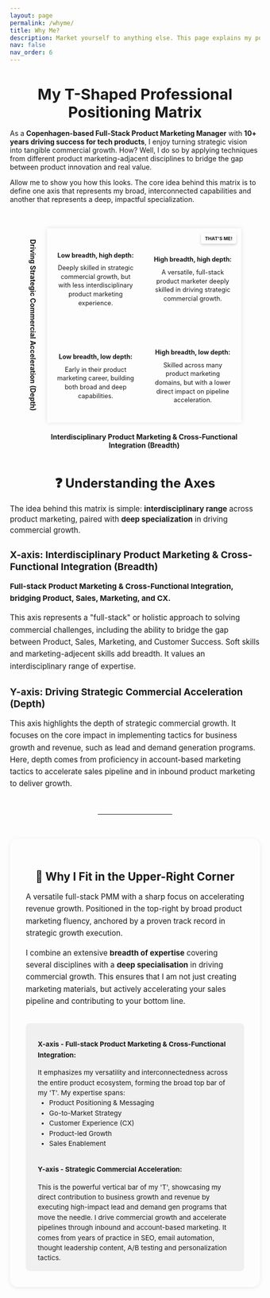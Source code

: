 ```yaml
---
layout: page
permalink: /whyme/
title: Why Me?
description: Market yourself to anything else. This page explains my positioning as a product marketing professional, highlighting how my broad capabilities and deep specialization can drive significant commercial results for your organization
nav: false
nav_order: 6
---
```


<style>
.matrix-wrapper {
  display: grid;
  grid-template-columns: auto 1fr;
  grid-template-rows: 1fr auto;
  grid-template-areas:
    "y-axis matrix"
    ". x-axis";
  width: 85%;
  max-width: 595px;
  margin: 50px auto;
  align-items: center;
  justify-items: center;
  gap: 20px;
}

.y-axis-label {
  grid-area: y-axis;
  writing-mode: vertical-rl;
  text-align: center;
  font-weight: bold;
  color: var(--global-theme-color);
  font-size: 1em;
}

.x-axis-label {
  grid-area: x-axis;
  text-align: center;
  font-weight: bold;
  color: var(--global-theme-color);
  font-size: 1em;
}

.matrix-container {
  grid-area: matrix;
  position: relative;
  width: 100%;
  padding-bottom: 100%;
  background-color: var(--global-card-bg-color);
  border: 1px solid var(--global-divider-color);
  box-shadow: 0 0 10px rgba(0,0,0,0.1);
  overflow: hidden;
}

.matrix-grid {
  position: absolute;
  inset: 0;
  display: grid;
  grid-template-columns: 1fr 1fr;
  grid-template-rows: 1fr 1fr;
}

.quadrant {
  border: 1px solid var(--global-divider-color);
  padding: 25px 15px 15px 15px;
  font-size: 0.9em;
  text-align: center;
  display: flex;
  align-items: center;
  justify-content: center;
  color: var(--global-text-color);
  background-color: var(--global-bg-color);
  flex-direction: column;
  overflow-wrap: break-word;
  line-height: 1.4;
}

.quadrant strong {
  margin-bottom: 8px;
  display: block;
}

.quadrant.top-right {
  background-color: var(--global-tip-block-bg);
  border-color: var(--global-tip-block);
  position: relative;
}

.your-position-marker {
  position: absolute;
  top: 10px;
  right: 10px;
  background-color: var(--global-highlight-color);
  color: var(--global-hover-text-color);
  padding: 4px 8px;
  border-radius: 4px;
  font-weight: bold;
  font-size: 0.75em;
  box-shadow: 0 2px 5px rgba(0,0,0,0.2);
  z-index: 1;
}

@media (max-width: 768px) {
  .matrix-wrapper {
    max-width: 95%;
    gap: 12px;
  }
  .quadrant {
    font-size: 0.68em;
    line-height: 1.1;
    padding: 14px 6px 6px 6px;
  }
  .x-axis-label, .y-axis-label {
    font-size: 0.85em;
  }
  .your-position-marker {
    font-size: 0.65em;
    padding: 2px 5px;
  }
}
</style>

<h1 style="text-align: center; font-size: 1.9rem; font-weight: 700; margin-bottom: 1rem; color: var(--global-text-color);">
    My T-Shaped Professional Positioning Matrix
</h1>

As a **Copenhagen-based Full-Stack Product Marketing Manager** with **10+ years driving success for tech products**, I enjoy turning strategic vision into tangible commercial growth. How? Well, I do so by applying techniques from different product marketing-adjacent disciplines to bridge the gap between product innovation and real value.

Allow me to show you how this looks. The core idea behind this matrix is to define one axis that represents my broad, interconnected capabilities and another that represents a deep, impactful specialization.

<div class="matrix-wrapper">
  <div class="y-axis-label">Driving Strategic Commercial Acceleration (Depth)</div>

  <div class="matrix-container">
    <div class="matrix-grid">
      <div class="quadrant top-left">
        <strong>Low breadth, high depth:</strong>
        <span>Deeply skilled in strategic commercial growth, but with less interdisciplinary product marketing experience.</span>
      </div>
      <div class="quadrant top-right">
        <strong>High breadth, high depth:</strong>
        <span>A versatile, full-stack product marketer deeply skilled in driving strategic commercial growth.</span>
        <div class="your-position-marker">THAT'S ME!</div>
      </div>
      <div class="quadrant bottom-left">
        <strong>Low breadth, low depth:</strong>
        <span>Early in their product marketing career, building both broad and deep capabilities.</span>
      </div>
      <div class="quadrant bottom-right">
        <strong>High breadth, low depth:</strong>
        <span>Skilled across many product marketing domains, but with a lower direct impact on pipeline acceleration.</span>
      </div>
    </div>
  </div>

  <div class="x-axis-label">Interdisciplinary Product Marketing & Cross-Functional Integration (Breadth)</div>
</div>

<h3 style="text-align: center; font-size: 1.6rem; font-weight: 700; margin-bottom: 1rem; color: var(--global-text-color);">
    ❓ Understanding the Axes
</h3>

<p style="font-size: 0.95rem; line-height: 1.4; color: var(--global-text-color);">
  The idea behind this matrix is simple: <strong>interdisciplinary range</strong> across product marketing, paired with <strong>deep specialization</strong> in driving commercial growth.
</p>

<h4 style="text-align: left; font-size: 1.2rem; font-weight: 700; margin-bottom: 1rem; color: var(--global-text-color);">
    X-axis: Interdisciplinary Product Marketing & Cross-Functional Integration (Breadth)
</h4>

<p style="font-size: 0.95rem; line-height: 1.6; color: var(--global-text-color);">
  <strong>Full-stack Product Marketing & Cross-Functional Integration, bridging Product, Sales, Marketing, and CX.</strong>
</p>
 
<p style="font-size: 0.95rem; line-height: 1.6; color: var(--global-text-color);">
  This axis represents a "full-stack" or holistic approach to solving commercial challenges, including the ability to bridge the gap between Product, Sales, Marketing, and Customer Success. Soft skills and marketing-adjecent skills add breadth. It values an interdisciplinary range of expertise.

<h4 style="text-align: left; font-size: 1.2rem; font-weight: 700; margin-bottom: 1rem; color: var(--global-text-color);">
    Y-axis: Driving Strategic Commercial Acceleration (Depth)
</h4>

<p style="font-size: 0.95rem; line-height: 1.6; color: var(--global-text-color);">
  This axis highlights the depth of strategic commercial growth. It focuses on the core impact in implementing tactics for business growth and revenue, such as lead and demand generation programs. Here, depth comes from proficiency in account-based marketing tactics to accelerate sales pipeline and in inbound product marketing to deliver growth.
</p>


<hr style="margin: 3rem auto; max-width: 150px; border: 0; border-top: 1px dashed var(--global-divider-color);"/>

<!-- T-Shaped Matrix Section -->
<div style="margin: 3rem auto; max-width: 850px; background-color: var(--global-card-bg-color); padding: 2rem; border-radius: 16px; box-shadow: 0 2px 8px rgba(0,0,0,0.08);">
  <h3 style="text-align: center; font-size: 1.4rem; font-weight: 700; margin-bottom: 1rem; color: var(--global-text-color);">
    🧩 Why I Fit in the Upper-Right Corner
  </h3>

  <p style="font-size: 0.95rem; line-height: 1.6; color: var(--global-text-color);">
    A versatile full-stack PMM with a sharp focus on accelerating revenue growth. Positioned in the top-right by broad product marketing fluency, anchored by a proven track record in strategic growth execution. 
  </p>

  <p style="font-size: 0.95rem; line-height: 1.6; color: var(--global-text-color);">
    I combine an extensive <strong>breadth of expertise</strong> covering several disciplines with a <strong>deep specialisation</strong> in driving commercial growth. This ensures that I am not just creating marketing materials, but actively accelerating your sales pipeline and contributing to your bottom line.
  </p>

  <div style="margin-top: 2rem; background: rgba(127, 127, 127, 0.1); padding: 1rem 1.5rem; border-left: 4px solid var(--global-theme-color); border-radius: 8px;">
    <p style="margin-top: 1rem; font-size: 0.85rem; line-height: 1.6; color: var(--global-text-color);">
    <strong>X-axis - Full-stack Product Marketing & Cross-Functional Integration:</strong>
    </p>    
    <p style="font-size: 0.85rem; line-height: 1.5; margin: 0; color: var(--global-text-color);">
      It emphasizes my versatility and interconnectedness across the entire product ecosystem, forming the broad top bar of my 'T'. My expertise spans:
    </p>
    <ul style="font-size: 0.85rem; line-height: 1.5; margin: 0; color: var(--global-text-color);">
      <li>Product Positioning & Messaging</li>
      <li>Go-to-Market Strategy</li>
      <li>Customer Experience (CX)</li>
      <li>Product-led Growth</li>
      <li>Sales Enablement</li>
    </ul>
    <p style="margin-top: 2rem; font-size: 0.85rem; line-height: 1.6; color: var(--global-text-color);">
    <strong>Y-axis - Strategic Commercial Acceleration:</strong>
    </p>  
    <p style="font-size: 0.85rem; line-height: 1.5; margin: 0; color: var(--global-text-color);">
      This is the powerful vertical bar of my 'T', showcasing my direct contribution to business growth and revenue by executing high-impact lead and demand gen programs that move the needle. I drive commercial growth and accelerate pipelines through inbound and account-based marketing. It comes from years of practice in SEO, email automation, thought leadership content, A/B testing and personalization tactics. 
    </p>
</div>
</hr>
